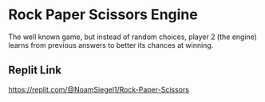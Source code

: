 # Rock Paper Scissors Engine
The well known game, but instead of random choices, player 2 (the engine) learns from previous answers to better its chances at winning.

## Replit Link
https://replit.com/@NoamSiegel1/Rock-Paper-Scissors
